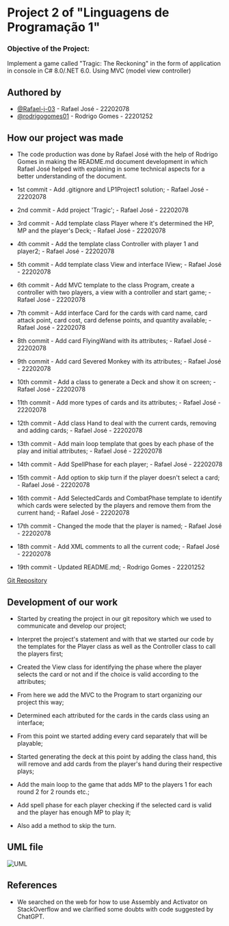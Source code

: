 # Project 2 of "Linguagens de Programação 1"

### Objective of the Project:

Implement a game called "Tragic: The Reckoning" in the form of application in console in C# 8.0/.NET 6.0. Using MVC (model view controller)

## Authored by

- [@Rafael-j-03](https://github.com/Rafael-j-03) - Rafael José - 22202078
- [@rodrigogomes01](https://github.com/rodrigogomes01) - Rodrigo Gomes - 22201252

## How our project was made

- The code production was done by Rafael José with the help of Rodrigo Gomes in making the README.md document development in which Rafael José helped with explaining in some technical aspects for a better understanding of the document.

- 1st commit - Add .gitignore and LP1Project1 solution; - Rafael José - 22202078

- 2nd commit - Add project 'Tragic'; - Rafael José - 22202078

- 3rd commit - Add template class Player where it's determined the HP, MP and the player's Deck; - Rafael José - 22202078

- 4th commit - Add the template class Controller with player 1 and player2; - Rafael José - 22202078

- 5th commit - Add template class View and interface IView; - Rafael José - 22202078

- 6th commit -  Add MVC template to the class Program, create a controller with two players, a view with a controller and start game; - Rafael José - 22202078

- 7th commit - Add interface Card for the cards with card name, card attack point, card cost, card defense points, and quantity available; - Rafael José - 22202078

- 8th commit - Add card FlyingWand with its attributes; - Rafael José - 22202078

- 9th commit - Add card Severed Monkey with its attributes; - Rafael José - 22202078

- 10th commit - Add a class to generate a Deck and show it on screen; - Rafael José - 22202078

- 11th commit - Add more types of cards and its attributes; - Rafael José - 22202078

- 12th commit - Add class Hand to deal with the current cards, removing and adding cards; - Rafael José - 22202078

- 13th commit - Add main loop template that goes by each phase of the play and initial attributes; - Rafael José - 22202078

- 14th commit - Add SpellPhase for each player; - Rafael José - 22202078

- 15th commit - Add option to skip turn if the player doesn't select a card; - Rafael José - 22202078

- 16th commit - Add SelectedCards and CombatPhase template to identify which cards were selected by the players and remove them from the current hand; - Rafael José - 22202078

- 17th commit - Changed the mode that the player is named; - Rafael José - 22202078

- 18th commit - Add XML comments to all the current code; - Rafael José - 22202078

- 19th commit - Updated README.md; - Rodrigo Gomes - 22201252

[Git Repository](https://github.com/Rafael-j-03/LP1Project2)

## Development of our work

- Started by creating the project in our git repository which we used to communicate and develop our project;

- Interpret the project's statement and with that we started our code by the templates for the Player class as well as the Controller class to call the players first;

- Created the View class for identifying the phase where the player selects the card or not and if the choice is valid according to the attributes;

- From here we add the MVC to the Program to start organizing our project this way;

- Determined each attributed for the cards in the cards class using an interface;

- From this point we started adding every card separately that will be playable;

- Started generating the deck at this point by adding the class hand, this will remove and add cards from the player's hand during their respective plays;

- Add the main loop to the game that adds MP to the players 1 for each round 2 for 2 rounds etc.;

- Add spell phase for each player checking if the selected card is valid and the player has enough MP to play it;

- Also add a method to skip the turn.

## UML file
![UML](./uml.png)

## References

- We searched on the web for how to use Assembly and Activator on StackOverflow and we clarified some doubts with code suggested by ChatGPT.